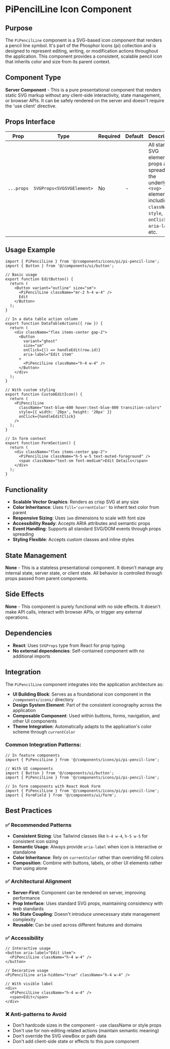 # PiPencilLine Icon Component

## Purpose
The `PiPencilLine` component is a SVG-based icon component that renders a pencil line symbol. It's part of the Phosphor Icons (pi) collection and is designed to represent editing, writing, or modification actions throughout the application. This component provides a consistent, scalable pencil icon that inherits color and size from its parent context.

## Component Type
**Server Component** - This is a pure presentational component that renders static SVG markup without any client-side interactivity, state management, or browser APIs. It can be safely rendered on the server and doesn't require the 'use client' directive.

## Props Interface

| Prop | Type | Required | Default | Description |
|------|------|----------|---------|-------------|
| `...props` | `SVGProps<SVGSVGElement>` | No | - | All standard SVG element props are spread to the underlying `<svg>` element, including `className`, `style`, `onClick`, `aria-label`, etc. |

## Usage Example

```tsx
import { PiPencilLine } from '@/components/icons/pi/pi-pencil-line';
import { Button } from '@/components/ui/button';

// Basic usage
export function EditButton() {
  return (
    <Button variant="outline" size="sm">
      <PiPencilLine className="mr-2 h-4 w-4" />
      Edit
    </Button>
  );
}

// In a data table action column
export function DataTableActions({ row }) {
  return (
    <div className="flex items-center gap-2">
      <Button
        variant="ghost"
        size="sm"
        onClick={() => handleEdit(row.id)}
        aria-label="Edit item"
      >
        <PiPencilLine className="h-4 w-4" />
      </Button>
    </div>
  );
}

// With custom styling
export function CustomEditIcon() {
  return (
    <PiPencilLine 
      className="text-blue-600 hover:text-blue-800 transition-colors"
      style={{ width: '20px', height: '20px' }}
      onClick={handleEditClick}
    />
  );
}

// In form context
export function FormSection() {
  return (
    <div className="flex items-center gap-2">
      <PiPencilLine className="h-5 w-5 text-muted-foreground" />
      <span className="text-sm font-medium">Edit Details</span>
    </div>
  );
}
```

## Functionality
- **Scalable Vector Graphics**: Renders as crisp SVG at any size
- **Color Inheritance**: Uses `fill='currentColor'` to inherit text color from parent
- **Responsive Sizing**: Uses `1em` dimensions to scale with font size
- **Accessibility Ready**: Accepts ARIA attributes and semantic props
- **Event Handling**: Supports all standard SVG/DOM events through props spreading
- **Styling Flexible**: Accepts custom classes and inline styles

## State Management
**None** - This is a stateless presentational component. It doesn't manage any internal state, server state, or client state. All behavior is controlled through props passed from parent components.

## Side Effects
**None** - This component is purely functional with no side effects. It doesn't make API calls, interact with browser APIs, or trigger any external operations.

## Dependencies
- **React**: Uses `SVGProps` type from React for prop typing
- **No external dependencies**: Self-contained component with no additional imports

## Integration
The `PiPencilLine` component integrates into the application architecture as:

- **UI Building Block**: Serves as a foundational icon component in the `/components/icons/` directory
- **Design System Element**: Part of the consistent iconography across the application
- **Composable Component**: Used within buttons, forms, navigation, and other UI components
- **Theme Integration**: Automatically adapts to the application's color scheme through `currentColor`

### Common Integration Patterns:
```tsx
// In feature components
import { PiPencilLine } from '@/components/icons/pi/pi-pencil-line';

// With UI components
import { Button } from '@/components/ui/button';
import { PiPencilLine } from '@/components/icons/pi/pi-pencil-line';

// In form components with React Hook Form
import { PiPencilLine } from '@/components/icons/pi/pi-pencil-line';
import { FormField } from '@/components/ui/form';
```

## Best Practices

### ✅ Recommended Patterns
- **Consistent Sizing**: Use Tailwind classes like `h-4 w-4`, `h-5 w-5` for consistent icon sizing
- **Semantic Usage**: Always provide `aria-label` when icon is interactive or standalone
- **Color Inheritance**: Rely on `currentColor` rather than overriding fill colors
- **Composition**: Combine with buttons, labels, or other UI elements rather than using alone

### ✅ Architectural Alignment
- **Server-First**: Component can be rendered on server, improving performance
- **Prop Interface**: Uses standard SVG props, maintaining consistency with web standards
- **No State Coupling**: Doesn't introduce unnecessary state management complexity
- **Reusable**: Can be used across different features and domains

### ✅ Accessibility
```tsx
// Interactive usage
<button aria-label="Edit item">
  <PiPencilLine className="h-4 w-4" />
</button>

// Decorative usage
<PiPencilLine aria-hidden="true" className="h-4 w-4" />

// With visible label
<div>
  <PiPencilLine className="h-4 w-4" />
  <span>Edit</span>
</div>
```

### ❌ Anti-patterns to Avoid
- Don't hardcode sizes in the component - use className or style props
- Don't use for non-editing related actions (maintain semantic meaning)
- Don't override the SVG viewBox or path data
- Don't add client-side state or effects to this pure component